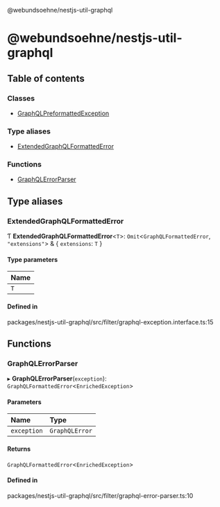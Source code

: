 @webundsoehne/nestjs-util-graphql

# @webundsoehne/nestjs-util-graphql

## Table of contents

### Classes

- [GraphQLPreformattedException](classes/GraphQLPreformattedException.md)

### Type aliases

- [ExtendedGraphQLFormattedError](README.md#extendedgraphqlformattederror)

### Functions

- [GraphQLErrorParser](README.md#graphqlerrorparser)

## Type aliases

### ExtendedGraphQLFormattedError

Ƭ **ExtendedGraphQLFormattedError**<`T`\>: `Omit`<`GraphQLFormattedError`, `"extensions"`\> & { `extensions`: `T` }

#### Type parameters

| Name |
| :--- |
| `T`  |

#### Defined in

packages/nestjs-util-graphql/src/filter/graphql-exception.interface.ts:15

## Functions

### GraphQLErrorParser

▸ **GraphQLErrorParser**(`exception`): `GraphQLFormattedError`<`EnrichedException`\>

#### Parameters

| Name        | Type           |
| :---------- | :------------- |
| `exception` | `GraphQLError` |

#### Returns

`GraphQLFormattedError`<`EnrichedException`\>

#### Defined in

packages/nestjs-util-graphql/src/filter/graphql-error-parser.ts:10
